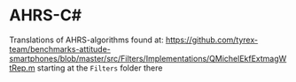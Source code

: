 # AHRS-C#
Translations of AHRS-algorithms found at: https://github.com/tyrex-team/benchmarks-attitude-smartphones/blob/master/src/Filters/Implementations/QMichelEkfExtmagWtRep.m
starting at the `Filters` folder there
